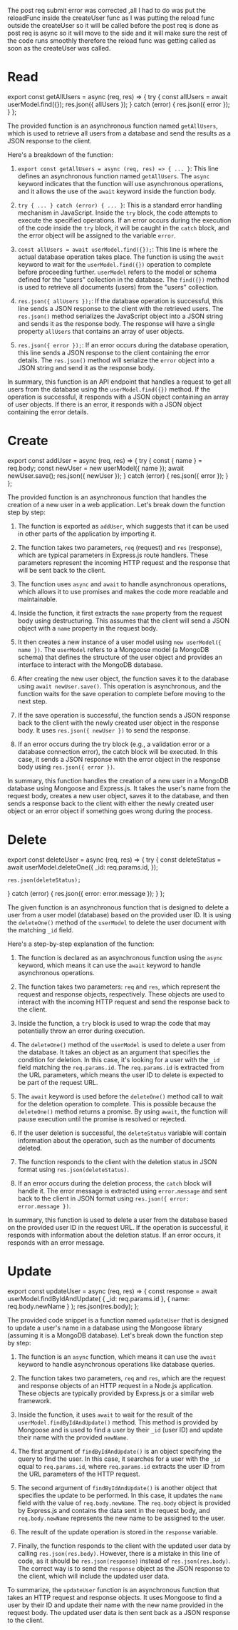 The post req submit error was corrected ,all I had to do was put the reloadFunc inside the createUser func as I was putting the reload func outside the createUser so it will be called before the post req is done as post req is async so it will move to the side and it will make sure the rest of the code runs smoothly therefore the reload func was getting called as soon as the createUser was called.

# Read 
export const getAllUsers = async (req, res) => {
  try {
    const allUsers = await userModel.find({});
    res.json({ allUsers });
  } catch (error) {
    res.json({ error });
  }
};

The provided function is an asynchronous function named `getAllUsers`, which is used to retrieve all users from a database and send the results as a JSON response to the client.

Here's a breakdown of the function:

1. `export const getAllUsers = async (req, res) => { ... }`: This line defines an asynchronous function named `getAllUsers`. The `async` keyword indicates that the function will use asynchronous operations, and it allows the use of the `await` keyword inside the function body.

2. `try { ... } catch (error) { ... }`: This is a standard error handling mechanism in JavaScript. Inside the `try` block, the code attempts to execute the specified operations. If an error occurs during the execution of the code inside the `try` block, it will be caught in the `catch` block, and the error object will be assigned to the variable `error`.

3. `const allUsers = await userModel.find({});`: This line is where the actual database operation takes place. The function is using the `await` keyword to wait for the `userModel.find({})` operation to complete before proceeding further. `userModel` refers to the model or schema defined for the "users" collection in the database. The `find({})` method is used to retrieve all documents (users) from the "users" collection.

4. `res.json({ allUsers });`: If the database operation is successful, this line sends a JSON response to the client with the retrieved users. The `res.json()` method serializes the JavaScript object into a JSON string and sends it as the response body. The response will have a single property `allUsers` that contains an array of user objects.

5. `res.json({ error });`: If an error occurs during the database operation, this line sends a JSON response to the client containing the error details. The `res.json()` method will serialize the `error` object into a JSON string and send it as the response body.

In summary, this function is an API endpoint that handles a request to get all users from the database using the `userModel.find({})` method. If the operation is successful, it responds with a JSON object containing an array of user objects. If there is an error, it responds with a JSON object containing the error details.

# Create
export const addUser = async (req, res) => {
  try {
    const { name } = req.body;
    const newUser = new userModel({ name });
    await newUser.save();
    res.json({ newUser });
  } catch (error) {
    res.json({ error });
  }
};

The provided function is an asynchronous function that handles the creation of a new user in a web application. Let's break down the function step by step:

1. The function is exported as `addUser`, which suggests that it can be used in other parts of the application by importing it.

2. The function takes two parameters, `req` (request) and `res` (response), which are typical parameters in Express.js route handlers. These parameters represent the incoming HTTP request and the response that will be sent back to the client.

3. The function uses `async` and `await` to handle asynchronous operations, which allows it to use promises and makes the code more readable and maintainable.

4. Inside the function, it first extracts the `name` property from the request body using destructuring. This assumes that the client will send a JSON object with a `name` property in the request body.

5. It then creates a new instance of a user model using `new userModel({ name })`. The `userModel` refers to a Mongoose model (a MongoDB schema) that defines the structure of the user object and provides an interface to interact with the MongoDB database.

6. After creating the new user object, the function saves it to the database using `await newUser.save()`. This operation is asynchronous, and the function waits for the save operation to complete before moving to the next step.

7. If the save operation is successful, the function sends a JSON response back to the client with the newly created user object in the response body. It uses `res.json({ newUser })` to send the response.

8. If an error occurs during the try block (e.g., a validation error or a database connection error), the catch block will be executed. In this case, it sends a JSON response with the error object in the response body using `res.json({ error })`.

In summary, this function handles the creation of a new user in a MongoDB database using Mongoose and Express.js. It takes the user's name from the request body, creates a new user object, saves it to the database, and then sends a response back to the client with either the newly created user object or an error object if something goes wrong during the process.

# Delete
export const deleteUser = async (req, res) => {
  try {
    const deleteStatus = await userModel.deleteOne({
      _id: req.params.id,
    });

    res.json(deleteStatus);
  } catch (error) {
    res.json({ error: error.message });
  }
};

The given function is an asynchronous function that is designed to delete a user from a user model (database) based on the provided user ID. It is using the `deleteOne()` method of the `userModel` to delete the user document with the matching `_id` field.

Here's a step-by-step explanation of the function:

1. The function is declared as an asynchronous function using the `async` keyword, which means it can use the `await` keyword to handle asynchronous operations.

2. The function takes two parameters: `req` and `res`, which represent the request and response objects, respectively. These objects are used to interact with the incoming HTTP request and send the response back to the client.

3. Inside the function, a `try` block is used to wrap the code that may potentially throw an error during execution.

4. The `deleteOne()` method of the `userModel` is used to delete a user from the database. It takes an object as an argument that specifies the condition for deletion. In this case, it's looking for a user with the `_id` field matching the `req.params.id`. The `req.params.id` is extracted from the URL parameters, which means the user ID to delete is expected to be part of the request URL.

5. The `await` keyword is used before the `deleteOne()` method call to wait for the deletion operation to complete. This is possible because the `deleteOne()` method returns a promise. By using `await`, the function will pause execution until the promise is resolved or rejected.

6. If the user deletion is successful, the `deleteStatus` variable will contain information about the operation, such as the number of documents deleted.

7. The function responds to the client with the deletion status in JSON format using `res.json(deleteStatus)`.

8. If an error occurs during the deletion process, the `catch` block will handle it. The error message is extracted using `error.message` and sent back to the client in JSON format using `res.json({ error: error.message })`.

In summary, this function is used to delete a user from the database based on the provided user ID in the request URL. If the operation is successful, it responds with information about the deletion status. If an error occurs, it responds with an error message.

# Update
export const updateUser = async (req, res) => {
  const response = await userModel.findByIdAndUpdate(
    { _id: req.params.id },
    { name: req.body.newName }
  );
  res.json(res.body);
};

The provided code snippet is a function named `updateUser` that is designed to update a user's name in a database using the Mongoose library (assuming it is a MongoDB database). Let's break down the function step by step:

1. The function is an `async` function, which means it can use the `await` keyword to handle asynchronous operations like database queries.

2. The function takes two parameters, `req` and `res`, which are the request and response objects of an HTTP request in a Node.js application. These objects are typically provided by Express.js or a similar web framework.

3. Inside the function, it uses `await` to wait for the result of the `userModel.findByIdAndUpdate()` method. This method is provided by Mongoose and is used to find a user by their `_id` (user ID) and update their name with the provided `newName`.

4. The first argument of `findByIdAndUpdate()` is an object specifying the query to find the user. In this case, it searches for a user with the `_id` equal to `req.params.id`, where `req.params.id` extracts the user ID from the URL parameters of the HTTP request.

5. The second argument of `findByIdAndUpdate()` is another object that specifies the update to be performed. In this case, it updates the `name` field with the value of `req.body.newName`. The `req.body` object is provided by Express.js and contains the data sent in the request body, and `req.body.newName` represents the new name to be assigned to the user.

6. The result of the update operation is stored in the `response` variable.

7. Finally, the function responds to the client with the updated user data by calling `res.json(res.body)`. However, there is a mistake in this line of code, as it should be `res.json(response)` instead of `res.json(res.body)`. The correct way is to send the `response` object as the JSON response to the client, which will include the updated user data.

To summarize, the `updateUser` function is an asynchronous function that takes an HTTP request and response objects. It uses Mongoose to find a user by their ID and update their name with the new name provided in the request body. The updated user data is then sent back as a JSON response to the client.